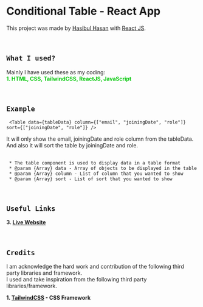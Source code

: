 # Conditional Table - React App

This project was made by [Hasibul Hasan](https://github.com/cbHasib) with [React JS](https://github.com/facebook/create-react-app).

<br>

## **`What I used?`**

Mainly I have used these as my coding: \
<span style="color:#00C707">**1. HTML, CSS, TailwindCSS, ReactJS, JavaScript** </span>

<br>

## **`Example`**

```
 <Table data={tableData} column={["email", "joiningDate", "role"]} sort={["joiningDate", "role"]} />
```

It will only show the email, joiningDate and role column from the tableData. And also it will sort the table by joiningDate and role.\
<br>

```
 * The table component is used to display data in a table format
 * @param {Array} data - Array of objects to be displayed in the table
 * @param {Array} column - List of column that you wanted to show
 * @param {Array} sort - List of sort that you wanted to show
```

  <br>

## **`Useful Links`**

**3. [Live Website](https://conditional-table.netlify.app/)**

<br>

## **`Credits`**

I am acknowledge the hard work and contribution of the following third party libraries and framework. <br> I used and take inspiration from the following third party libraries/framework.

**1. [TailwindCSS](https://tailwindcss.com/) - CSS Framework**
